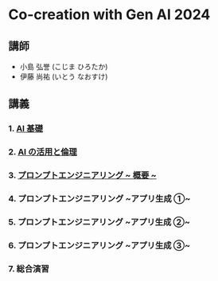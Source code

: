 # Co-creation with Gen AI 2024

## 講師

- 小島 弘誉 (こじま ひろたか)
- 伊藤 尚祐 (いとう なおすけ)

## 講義

### 1. [AI 基礎](./1_ai_basic/readme.md)

### 2. [AI の活用と倫理](./2_ai_ethics/readme.md)

### 3. [プロンプトエンジニアリング ~ 概要 ~](./3_prompt_engineering/readme.md)

### 4. プロンプトエンジニアリング ~アプリ生成 ①~

### 5. プロンプトエンジニアリング ~アプリ生成 ②~

### 6. プロンプトエンジニアリング ~アプリ生成 ③~

### 7. 総合演習
